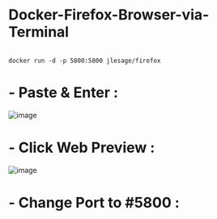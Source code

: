 # Docker-Firefox-Browser-via-Terminal

 
 ```console  

docker run -d -p 5800:5800 jlesage/firefox

 ```

# - Paste & Enter :
![image](https://github.com/arifkembiri/RDP-ubuntu-desktop-lxde-vnc/assets/110958613/2bf6fb76-5790-4e2e-9147-97c168023af7)

# - Click Web Preview :
![image](https://github.com/arifkembiri/RDP-ubuntu-desktop-lxde-vnc/assets/110958613/a682a763-90e2-4240-b62a-94c185b3a7e1)


# - Change Port to #5800 :

